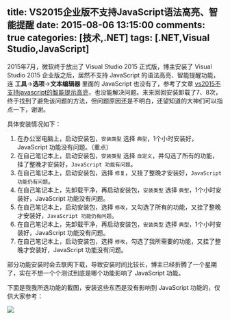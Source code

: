 title: VS2015企业版不支持JavaScript语法高亮、智能提醒
date: 2015-08-06 13:15:00
comments: true
categories: [技术,.NET]
tags: [.NET,Visual Studio,JavaScript] 
---
2015年7月，微软终于放出了 Visual Studio 2015 正式版，博主安装了 Visual Studio 2015 企业版之后，居然不支持 JavaScript 的语法高亮、智能提醒功能，连 **工具**->**选项**->**文本编辑器** 里面的 JavaScript 也没有了，参考了文章 [vs2015不支持javascript的智能提示高亮](http://www.cnblogs.com/xiexingen/p/4423546.html)，也没能解决问题。来来回回安装卸载了7、8次，终于找到了避免该问题的方法，但问题原因还是不明白，还望知道的大神们可以指点一下，谢谢。

具体安装情况如下：
1. 在办公室电脑上，启动安装包，`安装类型` 选择 `典型`，1个小时安装好，JavaScript 功能没有问题。（重点）
2. 在自己笔记本上，启动安装包，`安装类型` 选择 `自定义`，并勾选了所有的功能，挂了整晚才安装好，`JavaScript 功能有问题`。
3. 在自己笔记本上，启动安装包，选择 `修复`，又挂了整晚才安装好，`JavaScript 功能仍有问题`。
4. 在自己笔记本上，先卸载干净，再启动安装包，`安装类型` 选择 `典型`，1个小时安装好，JavaScript 功能没有问题。
5. 在自己笔记本上，启动安装包，选择 `修改`，又勾选了所有的功能，又挂了整晚才安装好，`JavaScript 功能仍有问题`。
6. 在自己笔记本上，先卸载干净，再启动安装包，`安装类型` 选择 `典型`，1个小时安装好，JavaScript 功能没有问题。
7. 在自己笔记本上，启动安装包，选择 `修改`，勾选了我所需要的功能，又挂了整晚才安装好，JavaScript 功能没有问题。

部分功能安装时会去联网下载，导致安装时间比较长，博主已经折腾了一个星期了，实在不想一个个测试到底是哪个功能影响了 JavaScript 功能。

下面是我我所选功能的截图，安装这些东西是没有影响到 JavaScript 功能的，仅供大家参考：

<!-- more --> 

![](http://qn.shisb.com/blog/donet-visual-studio-javascript-problem/1.png)